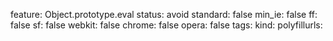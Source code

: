 feature: Object.prototype.eval
status: avoid
standard: false
min_ie: false
ff: false
sf: false
webkit: false
chrome: false
opera: false
tags:
kind:
polyfillurls:

